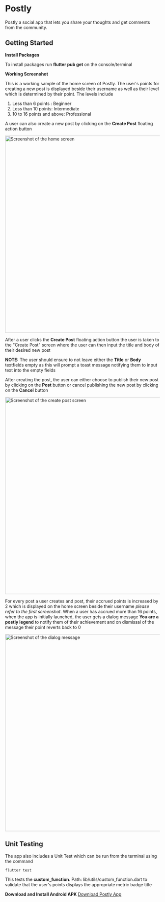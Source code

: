 # Postly

Postly a social app that lets you share your thoughts and get comments from the community.

## Getting Started

**Install Packages**


To install packages run **flutter pub get** on the console/terminal

**Working Screenshot**


This is a working sample of the home screen of Postly. The user's points for creating a new post is displayed beside their username as well as their level which is determined by their point. The levels include
1. Less than 6 points : Beginner 
2. Less than 10 points: Intermediate
3. 10 to 16 points and above: Professional


A user can also create a new post by clicking on the **Create Post** floating action button


<img alt="Screenshot of the home screen" src="https://drive.google.com/uc?export=view&id=1wzNPnO6H_ujdz9AqzDaHT_K10I_OpUjP" height="640">


After a user clicks the **Create Post** floating action button the user is taken to the "Create Post" screen where the user can then input the title and body of their desired new post


**NOTE:** The user should ensure to not leave either the **Title** or **Body** textfields empty as this will prompt a toast message notifying them to input text into the empty fields


After creating the post, the user can either choose to publish their new post by clicking on the **Post** button or cancel publishing the new post by clicking on the **Cancel** button


<img alt="Screenshot of the create post screen" src="https://drive.google.com/uc?export=view&id=1Fn0j8Yf4h3QUa_rhU-b2R3ypDKytllWr" height="640"> 


For every post a user creates and post, their accrued points is increased by 2 which is displayed on the home screen beside their username *please refer to the first screenshot*. When a user has accrued more than 16 points, when the app is initially launched, the user gets a dialog message **You are a postly legend** to notify them of their achievement and on dismissal of the message their point reverts back to 0


<img alt="Screenshot of the dialog message" src="https://drive.google.com/uc?export=view&id=1ExVctbigfeH7E0G_udKia4S_Zj08LJR5" height="640">


## Unit Testing
The app also includes a Unit Test which can be run from the terminal using the command


```Dart
flutter test
```

This tests the **custom_function**. Path: lib/utils/custom_function.dart to validate that the user's points displays the appropriate metric badge title

**Download and Install Android APK**
[Download Postly App](https://github.com/unknownaloy/postly/raw/Ellis/apk/postly.apk)
